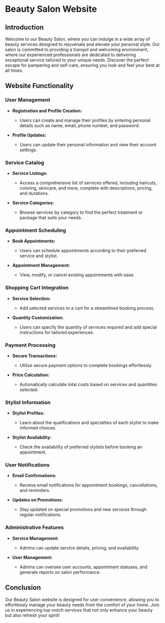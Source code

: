 # Beauty Salon Website

## Introduction
Welcome to our Beauty Salon, where you can indulge in a wide array of beauty services designed to rejuvenate and elevate your personal style. Our salon is committed to providing a tranquil and welcoming environment, where our experienced professionals are dedicated to delivering exceptional service tailored to your unique needs. Discover the perfect escape for pampering and self-care, ensuring you look and feel your best at all times.

## Website Functionality

### User Management
- **Registration and Profile Creation:**
  - Users can create and manage their profiles by entering personal details such as name, email, phone number, and password.
  
- **Profile Updates:**
  - Users can update their personal information and view their account settings.

### Service Catalog
- **Service Listings:**
  - Access a comprehensive list of services offered, including haircuts, coloring, skincare, and more, complete with descriptions, pricing, and durations.
  
- **Service Categories:**
  - Browse services by category to find the perfect treatment or package that suits your needs.

### Appointment Scheduling
- **Book Appointments:**
  - Users can schedule appointments according to their preferred service and stylist.
  
- **Appointment Management:**
  - View, modify, or cancel existing appointments with ease.

### Shopping Cart Integration
- **Service Selection:**
  - Add selected services to a cart for a streamlined booking process.
  
- **Quantity Customization:**
  - Users can specify the quantity of services required and add special instructions for tailored experiences.

### Payment Processing
- **Secure Transactions:**
  - Utilize secure payment options to complete bookings effortlessly.
  
- **Price Calculation:**
  - Automatically calculate total costs based on services and quantities selected.

### Stylist Information
- **Stylist Profiles:**
  - Learn about the qualifications and specialties of each stylist to make informed choices.
  
- **Stylist Availability:**
  - Check the availability of preferred stylists before booking an appointment.

### User Notifications
- **Email Confirmations:**
  - Receive email notifications for appointment bookings, cancellations, and reminders.
  
- **Updates on Promotions:**
  - Stay updated on special promotions and new services through regular notifications.

### Administrative Features
- **Service Management:**
  - Admins can update service details, pricing, and availability.
  
- **User Management:**
  - Admins can oversee user accounts, appointment statuses, and generate reports on salon performance.

## Conclusion
Our Beauty Salon website is designed for user convenience, allowing you to effortlessly manage your beauty needs from the comfort of your home. Join us in experiencing top-notch services that not only enhance your beauty but also refresh your spirit!
